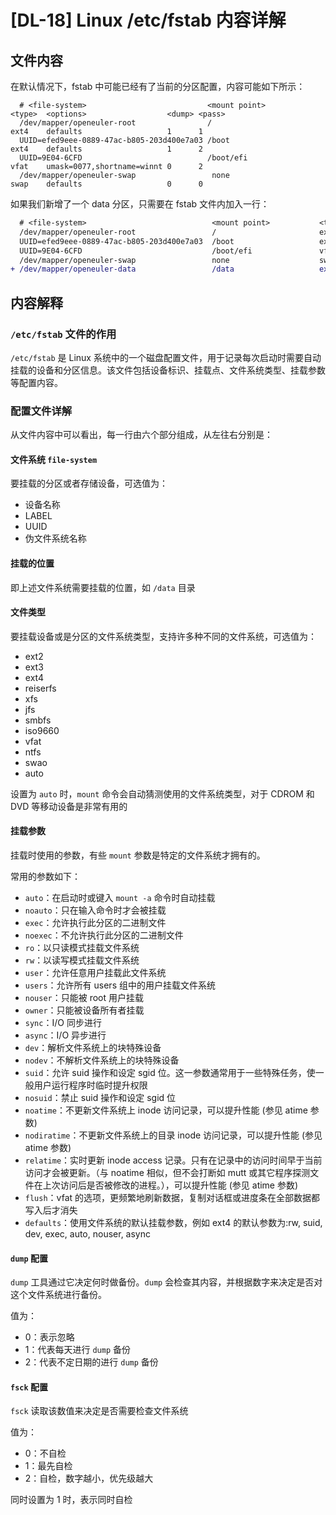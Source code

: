 # [DL-18] Linux /etc/fstab 内容详解

## 文件内容

在默认情况下，fstab 中可能已经有了当前的分区配置，内容可能如下所示：

```
  # <file-system>                           <mount point>           <type>  <options>                  <dump> <pass>
  /dev/mapper/openeuler-root                /                       ext4    defaults                   1      1
  UUID=efed9eee-0889-47ac-b805-203d400e7a03 /boot                   ext4    defaults                   1      2
  UUID=9E04-6CFD                            /boot/efi               vfat    umask=0077,shortname=winnt 0      2
  /dev/mapper/openeuler-swap                 none                   swap    defaults                   0      0
```

如果我们新增了一个 data 分区，只需要在 fstab 文件内加入一行：

```diff
  # <file-system>                            <mount point>           <type>  <options>                  <dump> <pass>
  /dev/mapper/openeuler-root                 /                       ext4    defaults                    1      1
  UUID=efed9eee-0889-47ac-b805-203d400e7a03  /boot                   ext4    defaults                    1      2
  UUID=9E04-6CFD                             /boot/efi               vfat    umask=0077,shortname=winnt  0      2
  /dev/mapper/openeuler-swap                 none                    swap    defaults                    0      0
+ /dev/mapper/openeuler-data                 /data                   ext4    defaults                    0      0
```

## 内容解释

### `/etc/fstab` 文件的作用

`/etc/fstab` 是 Linux 系统中的一个磁盘配置文件，用于记录每次启动时需要自动挂载的设备和分区信息。该文件包括设备标识、挂载点、文件系统类型、挂载参数等配置内容。

### 配置文件详解

从文件内容中可以看出，每一行由六个部分组成，从左往右分别是：

#### 文件系统 `file-system`

要挂载的分区或者存储设备，可选值为：

- 设备名称
- LABEL
- UUID
- 伪文件系统名称

#### 挂载的位置

即上述文件系统需要挂载的位置，如 `/data` 目录

#### 文件类型

要挂载设备或是分区的文件系统类型，支持许多种不同的文件系统，可选值为：

- ext2
- ext3
- ext4
- reiserfs
- xfs
- jfs
- smbfs
- iso9660
- vfat
- ntfs
- swao
- auto

设置为 `auto` 时，`mount` 命令会自动猜测使用的文件系统类型，对于 CDROM 和 DVD 等移动设备是非常有用的

#### 挂载参数

挂载时使用的参数，有些 `mount` 参数是特定的文件系统才拥有的。

常用的参数如下：

- `auto`：在启动时或键入 `mount -a` 命令时自动挂载
- `noauto`：只在输入命令时才会被挂载
- `exec`：允许执行此分区的二进制文件
- `noexec`：不允许执行此分区的二进制文件
- `ro`：以只读模式挂载文件系统
- `rw`：以读写模式挂载文件系统
- `user`：允许任意用户挂载此文件系统
- `users`：允许所有 users 组中的用户挂载文件系统
- `nouser`：只能被 root 用户挂载
- `owner`：只能被设备所有者挂载
- `sync`：I/O 同步进行
- `async`：I/O 异步进行
- `dev`：解析文件系统上的块特殊设备
- `nodev`：不解析文件系统上的块特殊设备
- `suid`：允许 suid 操作和设定 sgid 位。这一参数通常用于一些特殊任务，使一般用户运行程序时临时提升权限
- `nosuid`：禁止 suid 操作和设定 sgid 位
- `noatime`：不更新文件系统上 inode 访问记录，可以提升性能 (参见 atime 参数)
- `nodiratime`：不更新文件系统上的目录 inode 访问记录，可以提升性能 (参见 atime 参数)
- `relatime`：实时更新 inode access 记录。只有在记录中的访问时间早于当前访问才会被更新。（与 noatime 相似，但不会打断如 mutt 或其它程序探测文件在上次访问后是否被修改的进程。），可以提升性能 (参见 atime 参数)
- `flush`：vfat 的选项，更频繁地刷新数据，复制对话框或进度条在全部数据都写入后才消失
- `defaults`：使用文件系统的默认挂载参数，例如 ext4 的默认参数为:rw, suid, dev, exec, auto, nouser, async

#### `dump` 配置

`dump` 工具通过它决定何时做备份。`dump` 会检查其内容，并根据数字来决定是否对这个文件系统进行备份。

值为：

- 0：表示忽略
- 1：代表每天进行 `dump` 备份
- 2：代表不定日期的进行 `dump` 备份

#### `fsck` 配置

`fsck` 读取该数值来决定是否需要检查文件系统

值为：

- 0：不自检
- 1：最先自检
- 2：自检，数字越小，优先级越大

同时设置为 1 时，表示同时自检